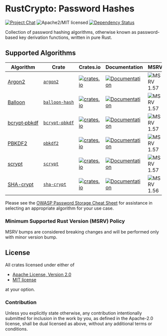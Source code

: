 # RustCrypto: Password Hashes

[![Project Chat][chat-image]][chat-link]
![Apache2/MIT licensed][license-image]
[![Dependency Status][deps-image]][deps-link]

Collection of password hashing algorithms, otherwise known as password-based key derivation functions, written in pure Rust.

## Supported Algorithms

| Algorithm      | Crate            | Crates.io                                                                                               | Documentation |          MSRV           |
|----------------|------------------|---------------------------------------------------------------------------------------------------------|---------------|-------------------------|
| [Argon2]       | [`argon2`]       | [![crates.io](https://img.shields.io/crates/v/argon2.svg)](https://crates.io/crates/argon2)             | [![Documentation](https://docs.rs/argon2/badge.svg)](https://docs.rs/argon2) | ![MSRV 1.57][msrv-1.57] |
| [Balloon]      | [`balloon‑hash`] | [![crates.io](https://img.shields.io/crates/v/balloon-hash.svg)](https://crates.io/crates/balloon-hash) | [![Documentation](https://docs.rs/balloon-hash/badge.svg)](https://docs.rs/balloon-hash) | ![MSRV 1.57][msrv-1.57] |
| [bcrypt‑pbkdf] | [`bcrypt‑pbkdf`] | [![crates.io](https://img.shields.io/crates/v/bcrypt-pbkdf.svg)](https://crates.io/crates/bcrypt-pbkdf) | [![Documentation](https://docs.rs/bcrypt-pbkdf/badge.svg)](https://docs.rs/bcrypt-pbkdf) | ![MSRV 1.57][msrv-1.57] |
| [PBKDF2]       | [`pbkdf2`]       | [![crates.io](https://img.shields.io/crates/v/pbkdf2.svg)](https://crates.io/crates/pbkdf2)             | [![Documentation](https://docs.rs/pbkdf2/badge.svg)](https://docs.rs/pbkdf2) | ![MSRV 1.57][msrv-1.57] |
| [scrypt]       | [`scrypt`]       | [![crates.io](https://img.shields.io/crates/v/scrypt.svg)](https://crates.io/crates/scrypt)             | [![Documentation](https://docs.rs/scrypt/badge.svg)](https://docs.rs/scrypt) | ![MSRV 1.57][msrv-1.57] |
| [SHA-crypt]    | [`sha‑crypt`]    | [![crates.io](https://img.shields.io/crates/v/sha-crypt.svg)](https://crates.io/crates/sha-crypt)       | [![Documentation](https://docs.rs/sha-crypt/badge.svg)](https://docs.rs/sha-crypt) | ![MSRV 1.56][msrv-1.56] |

Please see the [OWASP Password Storage Cheat Sheet] for assistance in selecting an appropriate algorithm for your use case.

### Minimum Supported Rust Version (MSRV) Policy

MSRV bumps are considered breaking changes and will be performed only with minor version bump.

## License

All crates licensed under either of

 * [Apache License, Version 2.0](http://www.apache.org/licenses/LICENSE-2.0)
 * [MIT license](http://opensource.org/licenses/MIT)

at your option.

### Contribution

Unless you explicitly state otherwise, any contribution intentionally submitted for inclusion in the work by you, as defined in the Apache-2.0 license, shall be dual licensed as above, without any additional terms or conditions.

[//]: # (badges)

[chat-image]: https://img.shields.io/badge/zulip-join_chat-blue.svg
[chat-link]: https://rustcrypto.zulipchat.com/#narrow/stream/260046-password-hashes
[license-image]: https://img.shields.io/badge/license-Apache2.0/MIT-blue.svg
[deps-image]: https://deps.rs/repo/github/RustCrypto/password-hashes/status.svg
[deps-link]: https://deps.rs/repo/github/RustCrypto/password-hashes
[msrv-1.56]: https://img.shields.io/badge/rustc-1.56.0+-blue.svg
[msrv-1.57]: https://img.shields.io/badge/rustc-1.57.0+-blue.svg

[//]: # (crates)

[`argon2`]: ./argon2
[`balloon‑hash`]: ./balloon-hash
[`bcrypt‑pbkdf`]: ./bcrypt-pbkdf
[`pbkdf2`]: ./pbkdf2
[`scrypt`]: ./scrypt
[`sha‑crypt`]: ./sha-crypt

[//]: # (general links)

[Argon2]: https://en.wikipedia.org/wiki/Argon2
[Balloon]: https://en.wikipedia.org/wiki/Balloon_hashing
[bcrypt‑pbkdf]: https://flak.tedunangst.com/post/bcrypt-pbkdf
[PBKDF2]: https://en.wikipedia.org/wiki/PBKDF2
[scrypt]: https://en.wikipedia.org/wiki/Scrypt
[SHA-crypt]: https://www.akkadia.org/drepper/SHA-crypt.txt
[OWASP Password Storage Cheat Sheet]: https://cheatsheetseries.owasp.org/cheatsheets/Password_Storage_Cheat_Sheet.html
